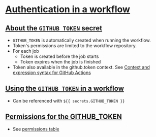 # [Authentication in a workflow](https://docs.github.com/en/actions/reference/authentication-in-a-workflow)
## [About the `GITHUB_TOKEN` secret](https://docs.github.com/en/actions/reference/authentication-in-a-workflow#about-the-github_token-secret)
* `GITHUB_TOKEN` is automatically created when running the workflow.
* Token's permissions are limited to the workflow repository.
* For each job
  * Token is created before the job starts
  * Token expires when the job is finished
* Token also available in the github.token context. See [Context and expression syntax for GitHub Actions](https://docs.github.com/en/actions/reference/context-and-expression-syntax-for-github-actions#github-context)

## [Using the `GITHUB_TOKEN` in a workflow](https://docs.github.com/en/actions/reference/authentication-in-a-workflow#using-the-github_token-in-a-workflow)
* Can be referenced with `${{ secrets.GITHUB_TOKEN }}`

## [Permissions for the GITHUB_TOKEN](https://docs.github.com/en/actions/reference/authentication-in-a-workflow#permissions-for-the-github_token)
* See [permissions table](https://docs.github.com/en/actions/reference/authentication-in-a-workflow#permissions-for-the-github_token)